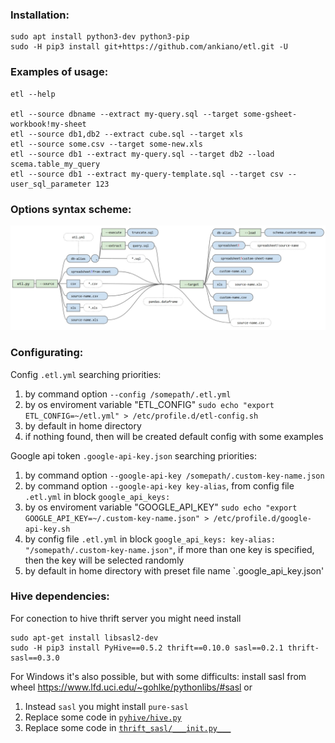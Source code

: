 ### Installation:
    sudo apt install python3-dev python3-pip
    sudo -H pip3 install git+https://github.com/ankiano/etl.git -U

### Examples of usage:

    etl --help

    etl --source dbname --extract my-query.sql --target some-gsheet-workbook!my-sheet
    etl --source db1,db2 --extract cube.sql --target xls
    etl --source some.csv --target some-new.xls
    etl --source db1 --extract my-query.sql --target db2 --load scema.table_my_query
    etl --source db1 --extract my-query-template.sql --target csv --user_sql_parameter 123

### Options syntax scheme:
![img_alt](etl-options-scheme.jpg)

### Configurating:

Config `.etl.yml` searching priorities:

1. by command option `--config /somepath/.etl.yml`
2. by os enviroment variable "ETL_CONFIG" ```sudo echo "export ETL_CONFIG=~/etl.yml" > /etc/profile.d/etl-config.sh```
3. by default in home directory
4. if nothing found, then will be created default config with some examples

Google api token `.google-api-key.json` searching priorities:
1. by command option `--google-api-key /somepath/.custom-key-name.json`
2. by command option `--google-api-key key-alias`, from config file `.etl.yml` in block `google_api_keys:`
3. by os enviroment variable "GOOGLE_API_KEY" ```sudo echo "export GOOGLE_API_KEY=~/.custom-key-name.json" > /etc/profile.d/google-api-key.sh```
4. by config file `.etl.yml` in block `google_api_keys: key-alias: "/somepath/.custom-key-name.json"`, if more than one key is specified, then the key will be selected randomly
5. by default in home directory with preset file name `.google_api_key.json'

### Hive dependencies:
For conection to hive thrift server you might need install

    sudo apt-get install libsasl2-dev
    sudo -H pip3 install PyHive==0.5.2 thrift==0.10.0 sasl==0.2.1 thrift-sasl==0.3.0

For Windows it's also possible, but with some difficults:
install sasl from wheel https://www.lfd.uci.edu/~gohlke/pythonlibs/#sasl
or
1. Instead `sasl` you might install `pure-sasl`
2. Replace some code in [`pyhive/hive.py`](https://github.com/dropbox/PyHive/pull/122/commits/9662233072f8d64dfca8d4babe0ddf9bac003536)
3. Replace some code in [`thrift_sasl/___init.py___`](https://github.com/cloudera/impyla/issues/238)
